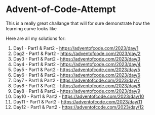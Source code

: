 # Advent-of-Code-Attempt

This is a really great challange that will for sure demonstrate how the learning curve looks like

Here are all my solutions for: 
1. Day1 - Part1 & Part2 - https://adventofcode.com/2023/day/1
2. Dag2 - Part1 & Part2 - https://adventofcode.com/2023/day/2
3. Day3 - Part1 & Part2 - https://adventofcode.com/2023/day/3
4. Day4 - Part1 & Part2 - https://adventofcode.com/2023/day/4
5. Day5 - Part1 & Part2 - https://adventofcode.com/2023/day/5
6. Day6 - Part1 & Part2 - https://adventofcode.com/2023/day/6
7. Day7 - Part1 & Part2 - https://adventofcode.com/2023/day/7
8. Day8 - Part1 & Part2 - https://adventofcode.com/2023/day/8
9. Day8 - Part1 & Part2 - https://adventofcode.com/2023/day/9
10. Day10 - Part1 & Part2 - https://adventofcode.com/2023/day/10
11. Day11 - Part1 & Part2 - https://adventofcode.com/2023/day/11
12. Day12 - Part1 & Part2 - https://adventofcode.com/2023/day/12
